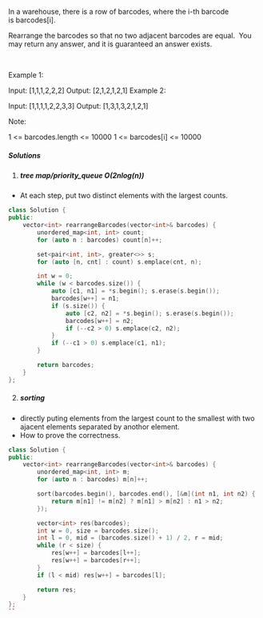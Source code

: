 In a warehouse, there is a row of barcodes, where the i-th barcode is barcodes[i].

Rearrange the barcodes so that no two adjacent barcodes are equal.  You may return any answer, and it is guaranteed an answer exists.

 

Example 1:

Input: [1,1,1,2,2,2]
Output: [2,1,2,1,2,1]
Example 2:

Input: [1,1,1,1,2,2,3,3]
Output: [1,3,1,3,2,1,2,1]
 

Note:

1 <= barcodes.length <= 10000
1 <= barcodes[i] <= 10000

##### Solutions

1. ##### tree map/priority_queue O(2nlog(n))

- At each step, put two distinct elements with the largest counts.

```c++
class Solution {
public:
    vector<int> rearrangeBarcodes(vector<int>& barcodes) {
        unordered_map<int, int> count;
        for (auto n : barcodes) count[n]++;

        set<pair<int, int>, greater<>> s;
        for (auto [n, cnt] : count) s.emplace(cnt, n);

        int w = 0;
        while (w < barcodes.size()) {
            auto [c1, n1] = *s.begin(); s.erase(s.begin());
            barcodes[w++] = n1;
            if (s.size()) {
                auto [c2, n2] = *s.begin(); s.erase(s.begin());
                barcodes[w++] = n2;
                if (--c2 > 0) s.emplace(c2, n2);
            }
            if (--c1 > 0) s.emplace(c1, n1);
        }

        return barcodes;
    }
};
```

2. ##### sorting

- directly puting elements from the largest count to the smallest with two ajacent elements separated by anothor element.
- How to prove the correctness.

```c++
class Solution {
public:
    vector<int> rearrangeBarcodes(vector<int>& barcodes) {
        unordered_map<int, int> m;
        for (auto n : barcodes) m[n]++;

        sort(barcodes.begin(), barcodes.end(), [&m](int n1, int n2) {
            return m[n1] != m[n2] ? m[n1] > m[n2] : n1 > n2;
        });

        vector<int> res(barcodes);
        int w = 0, size = barcodes.size();
        int l = 0, mid = (barcodes.size() + 1) / 2, r = mid;
        while (r < size) {
            res[w++] = barcodes[l++];
            res[w++] = barcodes[r++];
        }
        if (l < mid) res[w++] = barcodes[l];

        return res;
    }
};
``